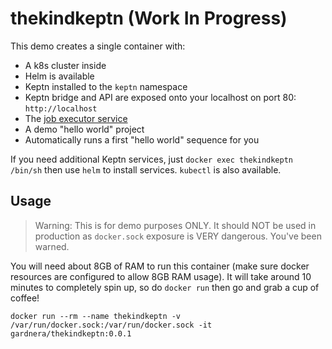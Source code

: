 # thekindkeptn (Work In Progress)

This demo creates a single container with:
- A k8s cluster inside
- Helm is available
- Keptn installed to the `keptn` namespace
- Keptn bridge and API are exposed onto your localhost on port 80: `http://localhost`
- The [job executor service](https://github.com/keptn-contrib/job-executor-service)
- A demo "hello world" project
- Automatically runs a first "hello world" sequence for you

If you need additional Keptn services, just `docker exec thekindkeptn /bin/sh` then use `helm` to install services. `kubectl` is also available.

## Usage

> Warning: This is for demo purposes ONLY. It should NOT be used in production as `docker.sock` exposure is VERY dangerous. You've been warned.

You will need about 8GB of RAM to run this container (make sure docker resources are configured to allow 8GB RAM usage).
It will take around 10 minutes to completely spin up, so do `docker run` then go and grab a cup of coffee!

```
docker run --rm --name thekindkeptn -v /var/run/docker.sock:/var/run/docker.sock -it gardnera/thekindkeptn:0.0.1
```
